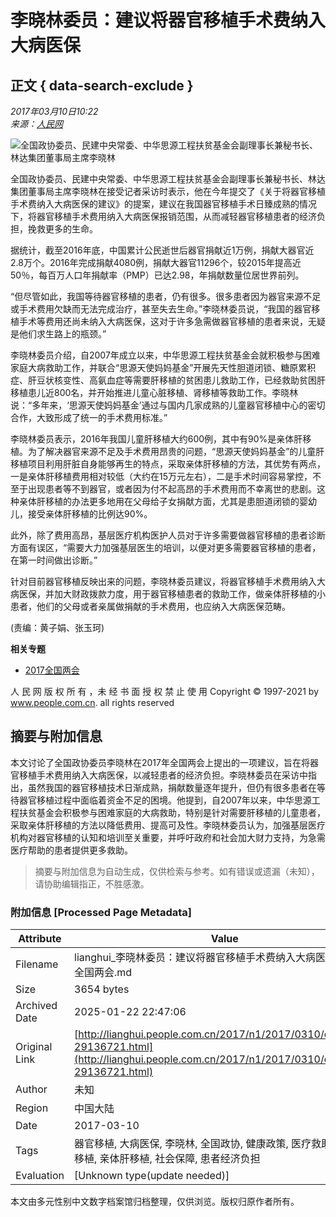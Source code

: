 # 李晓林委员：建议将器官移植手术费纳入大病医保

## 正文 { data-search-exclude }


_2017年03月10日10:22_    
_来源：[人民网](http://www.people.com.cn/)_    

![全国政协委员、民建中央常委、中华思源工程扶贫基金会副理事长兼秘书长、林达集团董事局主席李晓林](/NMediaFile/2017/0310/MAIN201703101023000093486992209.jpg)

全国政协委员、民建中央常委、中华思源工程扶贫基金会副理事长兼秘书长、林达集团董事局主席李晓林在接受记者采访时表示，他在今年提交了《关于将器官移植手术费纳入大病医保的建议》的提案，建议在我国器官移植手术日臻成熟的情况下，将器官移植手术费用纳入大病医保报销范围，从而减轻器官移植患者的经济负担，挽救更多的生命。

据统计，截至2016年底，中国累计公民逝世后器官捐献近1万例，捐献大器官近2.8万个。2016年完成捐献4080例，捐献大器官11296个，较2015年提高近50％，每百万人口年捐献率（PMP）已达2.98，年捐献数量位居世界前列。

“但尽管如此，我国等待器官移植的患者，仍有很多。很多患者因为器官来源不足或手术费用欠缺而无法完成治疗，甚至失去生命。”李晓林委员说，“我国的器官移植手术等费用还尚未纳入大病医保，这对于许多急需做器官移植的患者来说，无疑是他们求生路上的瓶颈。”

李晓林委员介绍，自2007年成立以来，中华思源工程扶贫基金会就积极参与困难家庭大病救助工作，并联合“思源天使妈妈基金”开展先天性胆道闭锁、糖原累积症、肝豆状核变性、高氨血症等需要肝移植的贫困患儿救助工作，已经救助贫困肝移植患儿近800名，并开始推进儿童心脏移植、肾移植等救助工作。李晓林说：“多年来，‘思源天使妈妈基金’通过与国内几家成熟的儿童器官移植中心的密切合作，大致形成了统一的手术费用标准。”

李晓林委员表示，2016年我国儿童肝移植大约600例，其中有90%是亲体肝移植。为了解决器官来源不足及手术费用昂贵的问题，“思源天使妈妈基金”的儿童肝移植项目利用肝脏自身能够再生的特点，采取亲体肝移植的方法，其优势有两点，一是亲体肝移植费用相对较低（大约在15万元左右），二是手术时间容易掌控，不至于出现患者等不到器官，或者因为付不起高昂的手术费用而不幸离世的悲剧。这种亲体肝移植的办法更多地用在父母给子女捐献方面，尤其是患胆道闭锁的婴幼儿，接受亲体肝移植的比例达90%。

此外，除了费用高昂，基层医疗机构医护人员对于许多需要做器官移植的患者诊断方面有误区，“需要大力加强基层医生的培训，以便对更多需要器官移植的患者，在第一时间做出诊断。”

针对目前器官移植反映出来的问题，李晓林委员建议，将器官移植手术费用纳入大病医保，并加大财政拨款力度，用于器官移植患者的救助工作，做亲体肝移植的小患者，他们的父母或者亲属做捐献的手术费用，也应纳入大病医保范畴。

(责编：黄子娟、张玉珂)

**相关专题**

- [2017全国两会](http://lianghui.people.com.cn/2017/GB/index.html)

人 民 网 版 权 所 有 ，未 经 书 面 授 权 禁 止 使 用 Copyright © 1997-2021 by www.people.com.cn. all rights reserved
<!-- tcd_original_link http://lianghui.people.com.cn/2017/n1/2017/0310/c410899-29136721.html -->


## 摘要与附加信息

<!-- tcd_abstract -->
本文讨论了全国政协委员李晓林在2017年全国两会上提出的一项建议，旨在将器官移植手术费用纳入大病医保，以减轻患者的经济负担。李晓林委员在采访中指出，虽然我国的器官移植技术日渐成熟，捐献数量逐年提升，但仍有很多患者在等待器官移植过程中面临着资金不足的困境。他提到，自2007年以来，中华思源工程扶贫基金会积极参与困难家庭的大病救助，特别是针对需要肝移植的儿童患者，采取亲体肝移植的方法以降低费用、提高可及性。李晓林委员认为，加强基层医疗机构对器官移植的认知和培训至关重要，并呼吁政府和社会加大财力支持，为急需医疗帮助的患者提供更多救助。
<!-- tcd_abstract_end -->

> 摘要与附加信息为自动生成，仅供检索与参考。如有错误或遗漏（未知），请协助编辑指正，不胜感激。

### 附加信息 [Processed Page Metadata]

| Attribute       | Value                                  |
|-----------------|----------------------------------------|
| Filename        | lianghui_李晓林委员：建议将器官移植手术费纳入大病医保--2017全国两会.md                             |
| Size            | 3654 bytes                           |
| Archived Date   | 2025-01-22 22:47:06                             |
| Original Link   | [http://lianghui.people.com.cn/2017/n1/2017/0310/c410899-29136721.html](http://lianghui.people.com.cn/2017/n1/2017/0310/c410899-29136721.html)                       |
| Author          | 未知                               |
| Region          | 中国大陆                               |
| Date            | 2017-03-10                                 |
| Tags            | 器官移植, 大病医保, 李晓林, 全国政协, 健康政策, 医疗救助, 儿童肝移植, 亲体肝移植, 社会保障, 患者经济负担                                 |
| Evaluation            | [Unknown type(update needed)]                                 |
<!-- tcd_table_end -->

本文由多元性别中文数字档案馆归档整理，仅供浏览。版权归原作者所有。
